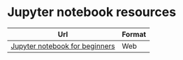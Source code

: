 # Jupyter notebook resources

| Url | Format |
|-----|--------|
| [Jupyter notebook for beginners](https://www.kdnuggets.com/2018/05/jupyter-notebook-beginners-tutorial.html) | Web |
